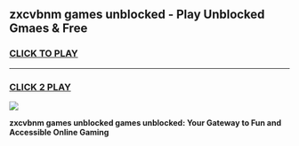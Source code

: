 
## zxcvbnm games unblocked - Play Unblocked Gmaes & Free
<h3>
<a href="https://news.freeplayer.one?title=zxcvbnm_games_unblocked&ref=23F">CLICK TO PLAY</a></h3>
<hr>

<h3>
<a href="https://news.freeplayer.one?title=zxcvbnm_games_unblocked&ref=23F">CLICK 2 PLAY</a>
  
</h3>

<a href="https://news.freeplayer.one?title=zxcvbnm_games_unblocked&ref=23F/"><img src="https://clearcache.store/games.png"></a>


**zxcvbnm games unblocked games unblocked: Your Gateway to Fun and Accessible Online Gaming**
